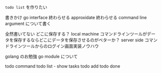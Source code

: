 `todo list` を作りたい

書きかけ
  go interface 終わらせる
  approxidate 終わらせる
  command line argument について書く

全然書いてない
  どこに保存する？
  local machine
  コマンドラインツールがデータを保存するならどこにデータを保存させるのがベターか？
  server side
  コマンドラインツールからのログイン画面実装ノウハウ

golang のお勉強
  go module について


todo command
  todo list - show tasks
  todo add
  todo done
